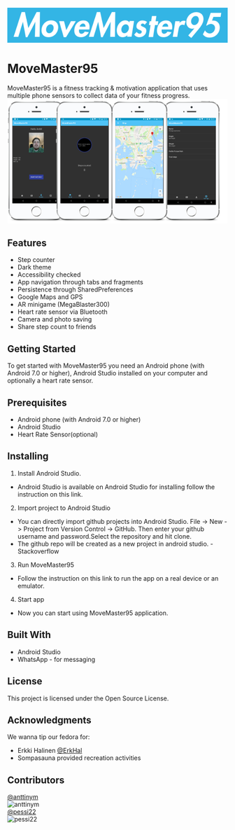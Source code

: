 ![Logo](readme_assets/MoveMaster95_logo.png)  
# MoveMaster95
MoveMaster95 is a fitness tracking & motivation application that uses multiple phone sensors to collect data of your fitness progress.  
![screens](readme_assets/MoveMaster95_screens.png)  
## Features
* Step counter  
* Dark theme  
* Accessibility checked  
* App navigation through tabs and fragments  
* Persistence through SharedPreferences  
* Google Maps and GPS  
* AR minigame (MegaBlaster300)  
* Heart rate sensor via Bluetooth  
* Camera and photo saving  
* Share step count to friends  
## Getting Started
To get started with MoveMaster95 you need an Android phone (with Android 7.0 or higher), Android Studio installed on your computer and optionally a heart rate sensor.  
## Prerequisites
* Android phone (with Android 7.0 or higher)  
* Android Studio  
* Heart Rate Sensor(optional)  
## Installing
1. Install Android Studio.  
* Android Studio is available on Android Studio for installing follow the instruction on this link.  
2. Import project to Android Studio  
* You can directly import github projects into Android Studio. File -> New -> Project from Version Control -> GitHub. Then enter your github username and password.Select the repository and hit clone.  
* The github repo will be created as a new project in android studio. - Stackoverflow  
3. Run MoveMaster95  
* Follow the instruction on this link to run the app on a real device or an emulator.  
4. Start app  
* Now you can start using MoveMaster95 application.  
## Built With
* Android Studio
* WhatsApp - for messaging
## License
This project is licensed under the Open Source License.  
## Acknowledgments
We wanna tip our fedora for:  
* Erkki Halinen [@ErkHal](https://github.com/ErkHal)  
* Sompasauna provided recreation activities  
## Contributors
[@anttinym](https://github.com/anttinym)  
![anttinym](https://avatars0.githubusercontent.com/u/33100455?s=460&v=4)  
[@pessi22](https://github.com/pessi22)  
![pessi22](https://avatars2.githubusercontent.com/u/33121987?s=460&v=4)  
